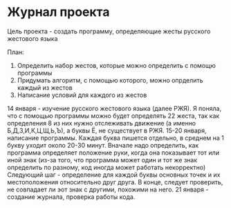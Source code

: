 # Журнал проекта
Цель проекта - создать программу, определяющие жесты русского жестового языка 

План:

1. Определить набор жестов, которые можно определить с помощю программы
2. Придумать алгоритм, с помощью которого, можно опрделить каждый из жестов
3. Написание условий для каждого из жестов

14 января - изучение русского жестового языка (далее РЖЯ). Я поняла, что с помощью программы можно будет определять 22 жеста, так как определения 8 из них нужно отслеживать движение (а именно Б,Д,З,И,К,Ц,Щ,Ь,Ъ), а буквы Ё, не существует в РЖЯ. 
15-20 января, написание программы. Каждая буква пишется отдельно, в среднем на 1 букву уходит около 20-30 минут.
Вначале надо определить, как программа определяет положение руки, когда она показывает тот или иной знак (из-за того, что программа может один и тот же знак определить по разному, код иногда может работать некорректно)
Следующий шаг - определение для каждой буквы основных точек и их местоположения относительно друг друга.
В конце, следует проверить, не совпадает ли эот знак с другими, похожими на него.
21 января - создание журнала, проверка работы кода.
